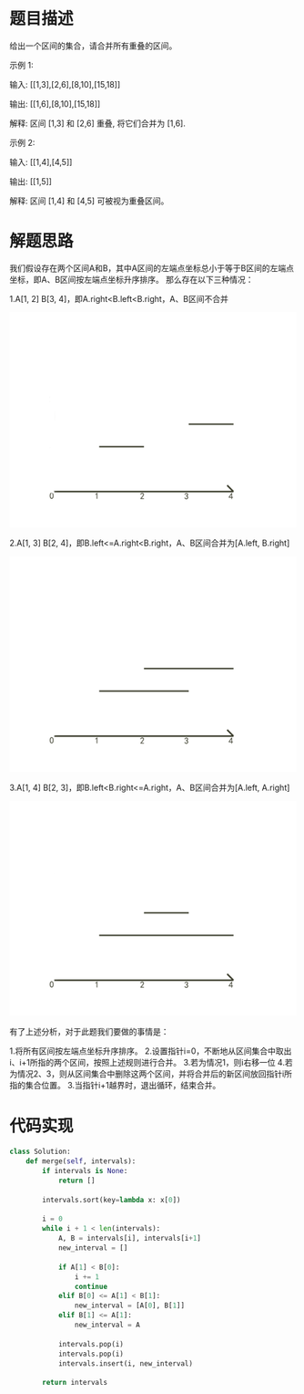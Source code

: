 # 题目描述

给出一个区间的集合，请合并所有重叠的区间。

示例 1:

输入: [[1,3],[2,6],[8,10],[15,18]]

输出: [[1,6],[8,10],[15,18]]

解释: 区间 [1,3] 和 [2,6] 重叠, 将它们合并为 [1,6].

示例 2:

输入: [[1,4],[4,5]]

输出: [[1,5]]

解释: 区间 [1,4] 和 [4,5] 可被视为重叠区间。

# 解题思路

我们假设存在两个区间A和B，其中A区间的左端点坐标总小于等于B区间的左端点坐标，即A、B区间按左端点坐标升序排序。
那么存在以下三种情况：

1.A[1, 2] B[3, 4]，即A.right<B.left<B.right，A、B区间不合并

![](https://github.com/Xzzz583722585/Python_LeetCode/raw/master/figs/0-99/56_1.png)

2.A[1, 3] B[2, 4]，即B.left<=A.right<B.right，A、B区间合并为[A.left, B.right]

![](https://github.com/Xzzz583722585/Python_LeetCode/raw/master/figs/0-99/56_2.png)

3.A[1, 4] B[2, 3]，即B.left<B.right<=A.right，A、B区间合并为[A.left, A.right]

![](https://github.com/Xzzz583722585/Python_LeetCode/raw/master/figs/0-99/56_3.png)

有了上述分析，对于此题我们要做的事情是：

1.将所有区间按左端点坐标升序排序。
2.设置指针i=0，不断地从区间集合中取出i、i+1所指的两个区间，按照上述规则进行合并。
3.若为情况1，则i右移一位
4.若为情况2、3，则从区间集合中删除这两个区间，并将合并后的新区间放回指针i所指的集合位置。
3.当指针i+1越界时，退出循环，结束合并。

# 代码实现

``` python
class Solution:
    def merge(self, intervals):
        if intervals is None:
            return []
        
        intervals.sort(key=lambda x: x[0])

        i = 0
        while i + 1 < len(intervals):
            A, B = intervals[i], intervals[i+1]
            new_interval = []

            if A[1] < B[0]:
                i += 1
                continue
            elif B[0] <= A[1] < B[1]:
                new_interval = [A[0], B[1]]
            elif B[1] <= A[1]:
                new_interval = A

            intervals.pop(i)
            intervals.pop(i)
            intervals.insert(i, new_interval)

        return intervals
```